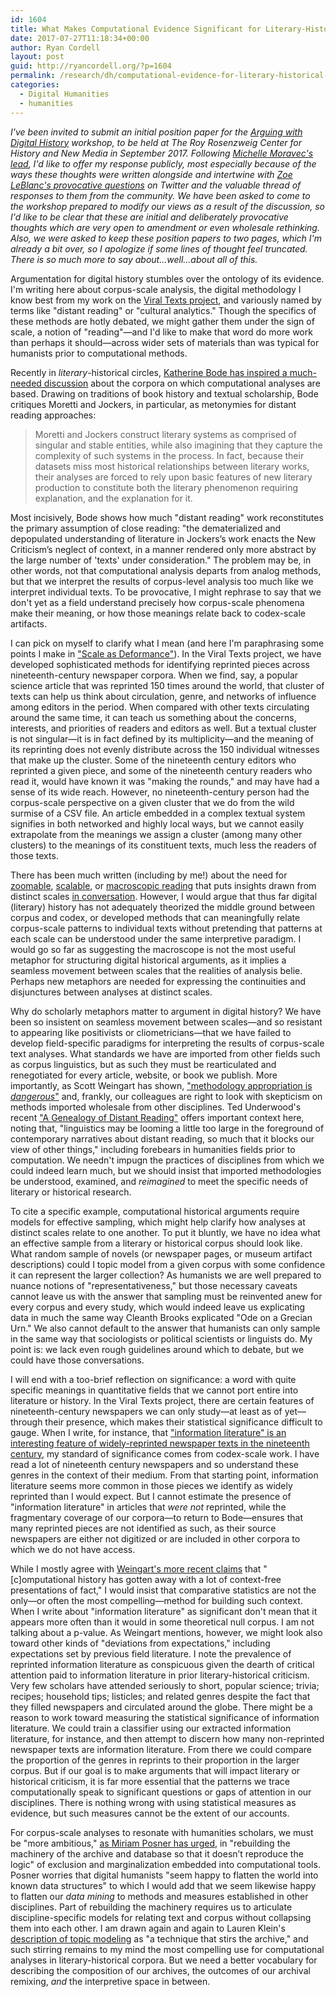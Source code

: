 ```yaml
---
id: 1604
title: What Makes Computational Evidence Significant for Literary-Historical Argument?
date: 2017-07-27T11:18:34+00:00
author: Ryan Cordell
layout: post
guid: http://ryancordell.org/?p=1604
permalink: /research/dh/computational-evidence-for-literary-historical-argument/
categories:
  - Digital Humanities
  - humanities
---
```

*I've been invited to submit an initial position paper for the [Arguing with Digital History](https://rrchnm.org/news/arguing-with-digital-history-workshop-to-address-a-central-problem-in-digital-history/) workshop, to be held at The Roy Rosenzweig Center for History and New Media in September 2017. Following [Michelle Moravec's lead](https://medium.com/@ProfessMoravec/digital-history-and-historical-argumentation-26e15d729840), I'd like to offer my response publicly, most especially because of the ways these thoughts were written alongside and intertwine with [Zoe LeBlanc's provocative questions](https://twitter.com/Zoe_LeBlanc/status/889668601153761280) on Twitter and the valuable thread of responses to them from the community. We have been asked to come to the workshop prepared to modify our views as a result of the discussion, so I'd like to be clear that these are initial and deliberately provocative thoughts which are very open to amendment or even wholesale rethinking. Also, we were asked to keep these position papers to two pages, which I'm already a bit over, so I apologize if some lines of thought feel truncated. There is so much more to say about...well...about all of this.*

Argumentation for digital history stumbles over the ontology of its evidence. I'm writing here about corpus-scale analysis, the digital methodology I know best from my work on the [Viral Texts project](http://viraltexts.org), and variously named by terms like "distant reading" or "cultural analytics." Though the specifics of these methods are hotly debated, we might gather them under the sign of scale, a notion of "reading"—and I'd like to make that word do more work than perhaps it should—across wider sets of materials than was typical for humanists prior to computational methods. <!--more-->

Recently in *literary*-historical circles, [Katherine Bode has inspired a much-needed discussion](https://katherinebode.files.wordpress.com/2014/07/bode-article_mlq_final.pdf) about the corpora on which computational analyses are based. Drawing on traditions of book history and textual scholarship, Bode critiques Moretti and Jockers, in particular, as metonymies for distant reading approaches:

> Moretti and Jockers construct literary systems as comprised of singular and stable entities, while also imagining that they capture the complexity of such systems in the process. In fact, because their datasets miss most historical relationships between literary works, their analyses are forced to rely upon basic features of new literary production to constitute both the literary phenomenon requiring explanation, and the explanation for it.

Most incisively, Bode shows how much "distant reading" work reconstitutes the primary assumption of close reading: "the dematerialized and depopulated understanding of literature in Jockers’s work enacts the New Criticism’s neglect of context, in a manner rendered only more abstract by the large number of 'texts' under consideration." The problem may be, in other words, not that computational analysis departs from analog methods, but that we interpret the results of corpus-level analysis too much like we interpret individual texts. To be provocative, I might rephrase to say that we don't yet as a field understand precisely how corpus-scale phenomena make their meaning, or how those meanings relate back to codex-scale artifacts.

I can pick on myself to clarify what I mean (and here I'm paraphrasing some points I make in ["Scale as Deformance"](http://ryancordell.org/research/scale-as-deformance/)). In the Viral Texts project, we have developed sophisticated methods for identifying reprinted pieces across nineteenth-century newspaper corpora. When we find, say, a popular science article that was reprinted 150 times around the world, that cluster of texts can help us think about circulation, genre, and networks of influence among editors in the period. When compared with other texts circulating around the same time, it can teach us something about the concerns, interests, and priorities of readers and editors as well. But a textual cluster is not singular—it is in fact defined by its multiplicity—and the meaning of its reprinting does not evenly distribute across the 150 individual witnesses that make up the cluster. Some of the nineteenth century editors who reprinted a given piece, and some of the nineteenth century readers who read it, would have known it was "making the rounds," and may have had a sense of its wide reach. However, no nineteenth-century person had the corpus-scale perspective on a given cluster that we do from the wild surmise of a CSV file. An article embedded in a complex textual system signifies in both networked and highly local ways, but we cannot easily extrapolate from the meanings we assign a cluster (among many other clusters) to the meanings of its constituent texts, much less the readers of those texts.

There has been much written (including by me!) about the need for [zoomable](http://www.digitalhumanities.org/dhq/vol/7/1/000144/000144.html), [scalable](http://www.digitalhumanities.org/dhq/vol/8/3/000183/000183.html), or [macroscopic reading](http://www.themacroscope.org/2.0/) that puts insights drawn from distinct scales [in conversation](http://www.jstor.org/stable/10.2979/victorianstudies.54.1.69). However, I would argue that thus far digital (literary) history has not adequately theorized the middle ground between corpus and codex, or developed methods that can meaningfully relate corpus-scale patterns to individual texts without pretending that patterns at each scale can be understood under the same interpretive paradigm. I would go so far as suggesting the macroscope is not the most useful metaphor for structuring digital historical arguments, as it implies a seamless movement between scales that the realities of analysis belie. Perhaps new metaphors are needed for expressing the continuities and disjunctures between analyses at distinct scales.

Why do scholarly metaphors matter to argument in digital history? We have been so insistent on seamless movement between scales—and so resistant to appearing like positivists or cliometricians—that we have failed to develop field-specific paradigms for interpreting the results of corpus-scale text analyses. What standards we have are imported from other fields such as corpus linguistics, but as such they must be rearticulated and renegotiated for every article, website, or book we publish. More importantly, as Scott Weingart has shown, ["methodology appropriation is *dangerous*"](http://www.scottbot.net/HIAL/index.html@p=6279.html) and, frankly, our colleagues are right to look with skepticism on methods imported wholesale from other disciplines. Ted Underwood's recent ["A Genealogy of Distant Reading"](http://www.digitalhumanities.org/dhq/vol/11/2/000317/000317.html) offers important context here, noting that, "linguistics may be looming a little too large in the foreground of contemporary narratives about distant reading, so much that it blocks our view of other things," including forebears in humanities fields prior to computation. We needn't impugn the practices of disciplines from which we could indeed learn much, but we should insist that imported methodologies be understood, examined, and *reimagined* to meet the specific needs of literary or historical research.

To cite a specific example, computational historical arguments require models for effective sampling, which might help clarify how analyses at distinct scales relate to one another. To put it bluntly, we have no idea what an effective sample from a literary or historical corpus should look like. What random sample of novels (or newspaper pages, or museum artifact descriptions) could I topic model from a given corpus with some confidence it can represent the larger collection? As humanists we are well prepared to nuance notions of "representativeness," but those necessary caveats cannot leave us with the answer that sampling must be reinvented anew for every corpus and every study, which would indeed leave us explicating data in much the same way Cleanth Brooks explicated "Ode on a Grecian Urn." We also cannot default to the answer that humanists can only sample in the same way that sociologists or political scientists or linguists do. My point is: we lack even rough guidelines around which to debate, but we could have those conversations.

I will end with a too-brief reflection on significance: a word with quite specific meanings in quantitative fields that we cannot port entire into literature or history. In the Viral Texts project, there are certain features of nineteenth-century newspapers we can only study—at least as of yet—through their presence, which makes their statistical significance difficult to gauge. When I write, for instance, that ["information literature" is an interesting feature of widely-reprinted newspaper texts in the nineteenth century](http://ryancordell.org/research/reprinting-circulation-and-the-network-author-in-antebellum-newspapers/), my standard of significance comes from codex-scale work. I have read a lot of nineteenth century newspapers and so understand these genres in the context of their medium. From that starting point, information literature seems more common in those pieces we identify as widely reprinted than I would expect. But I cannot estimate the presence of "information literature" in articles that *were not* reprinted, while the fragmentary coverage of our corpora—to return to Bode—ensures that many reprinted pieces are not identified as such, as their source newspapers are either not digitized or are included in other corpora to which we do not have access.

While I mostly agree with [Weingart's more recent claims](http://scottbot.net/argument-clinic/) that "[c]omputational history has gotten away with a lot of context-free presentations of fact," I would insist that comparative statistics are not the only—or often the most compelling—method for building such context. When I write about "information literature" as significant don't mean that it appears more often than it would in some theoretical null corpus. I am not talking about a p-value. As Weingart mentions, however, we might look also toward other kinds of "deviations from expectations," including expectations set by previous field literature. I note the prevalence of reprinted information literature as conspicuous given the dearth of critical attention paid to information literature in prior literary-historical criticism. Very few scholars have attended seriously to short, popular science; trivia; recipes; household tips; listicles; and related genres despite the fact that they filled newspapers and circulated around the globe. There might be a reason to work toward measuring the statistical significance of information literature. We could train a classifier using our extracted information literature, for instance, and then attempt to discern how many non-reprinted newspaper texts are information literature. From there we could compare the proportion of the genres in reprints to their proportion in the larger corpus. But if our goal is to make arguments that will impact literary or historical criticism, it is far more essential that the patterns we trace computationally speak to significant questions or gaps of attention in our disciplines. There is nothing wrong with using statistical measures as evidence, but such measures cannot be the extent of our accounts.

For corpus-scale analyses to resonate with humanities scholars, we must be "more ambitious," [as Miriam Posner has urged](http://miriamposner.com/blog/whats-next-the-radical-unrealized-potential-of-digital-humanities/), in "rebuilding the machinery of the archive and database so that it doesn’t reproduce the logic" of exclusion and marginalization embedded into computational tools. Posner worries that digital humanists "seem happy to flatten the world into known data structures" to which I would add that we seem likewise happy to flatten our *data mining* to methods and measures established in other disciplines. Part of rebuilding the machinery requires us to articulate discipline-specific models for relating text and corpus without collapsing them into each other. I am drawn again and again to Lauren Klein's [description of topic modeling](http://lklein.com/2015/06/the-carework-and-codework-of-the-digital-humanities/) as "a technique that stirs the archive," and such stirring remains to my mind the most compelling use for computational analyses in literary-historical corpora. But we need a better vocabulary for describing the composition of our archives, the outcomes of our archival remixing, *and* the interpretive space in between.